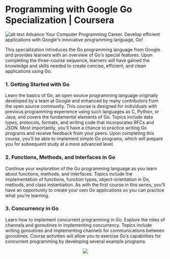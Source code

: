# Programming with Google Go Specialization | Coursera
![alt text](https://www.devicealliance.org/wp-content/uploads/2018/01/2line_blue_R.png)
Advance Your Computer Programming Career. Develop efficient applications with Google's innovative programming language, Go!

This specialization introduces the Go programming language from Google and provides learners with an overview of Go's special features. Upon completing the three-course sequence, learners will have gained the knowledge and skills needed to create concise, efficient, and clean applications using Go.

### 1. Getting Started with Go

Learn the basics of Go, an open source programming language originally developed by a team at Google and enhanced by many contributors from the open source community. This course is designed for individuals with previous programming experience using such languages as C, Python, or Java, and covers the fundamental elements of Go. Topics include data types, protocols, formats, and writing code that incorporates RFCs and JSON. Most importantly, you’ll have a chance to practice writing Go programs and receive feedback from your peers. Upon completing this course, you'll be able to implement simple Go programs, which will prepare you for subsequent study at a more advanced level.

### 2. Functions, Methods, and Interfaces in Go

Continue your exploration of the Go programming language as you learn about functions, methods, and interfaces. Topics include the implementation of functions, function types, object-orientation in Go, methods, and class instantiation. As with the first course in this series, you’ll have an opportunity to create your own Go applications so you can practice what you’re learning.

### 3. Concurrency in Go

Learn how to implement concurrent programming in Go. Explore the roles of channels and goroutines in implementing concurrency. Topics include writing goroutines and implementing channels for communications between goroutines. Course activities will allow you to exercise Go’s capabilities for concurrent programming by developing several example programs

<p align="center">
  <img src="https://storage-prtl-co.imgix.net/endor/organisations/17592/logos/1512761519_UCI.png?w=222&h=96&fit=max&bg=fff&pad=8">
</p>
